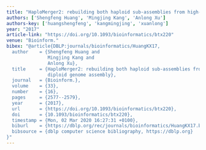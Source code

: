 ```yaml
---
title: "HaploMerger2: rebuilding both haploid sub-assemblies from high-heterozygosity diploid genome assembly"
authors: ['Shengfeng Huang', 'Mingjing Kang', 'Anlong Xu']
authors-key: ['huangshengfeng', 'kangmingjing', 'xuanlong']
year: "2017"
article-link: "https://doi.org/10.1093/bioinformatics/btx220"
venue: "Bioinform."
bibex: "@article{DBLP:journals/bioinformatics/HuangKX17,
  author    = {Shengfeng Huang and
               Mingjing Kang and
               Anlong Xu},
  title     = {HaploMerger2: rebuilding both haploid sub-assemblies from high-heterozygosity
               diploid genome assembly},
  journal   = {Bioinform.},
  volume    = {33},
  number    = {16},
  pages     = {2577--2579},
  year      = {2017},
  url       = {https://doi.org/10.1093/bioinformatics/btx220},
  doi       = {10.1093/bioinformatics/btx220},
  timestamp = {Mon, 02 Mar 2020 16:27:31 +0100},
  biburl    = {https://dblp.org/rec/journals/bioinformatics/HuangKX17.bib},
  bibsource = {dblp computer science bibliography, https://dblp.org}
}"
---
```

